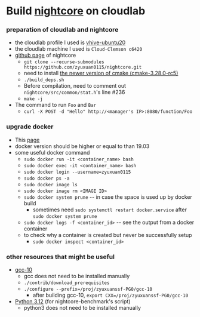 # Build [nightcore](https://github.com/zyuxuan0115/nightcore) on cloudlab
### preparation of cloudlab and nightcore
- the cloudlab profile I used is [vhive-ubuntu20](https://www.cloudlab.us/instantiate.php?project=faas-sched&profile=vhive-ubuntu20)
- the cloudlab machine I used is `Cloud-Clemson c6420` 
- [github page](https://github.com/ut-osa/nightcore/tree/asplos-release) of nightcore
  + `git clone --recurse-submodules https://github.com/zyuxuan0115/nightcore.git`
  + need to install [the newer version of cmake (cmake-3.28.0-rc5)](https://cmake.org/download/)
  + `./build_deps.sh`
  + Before compilation, need to comment out `nightcore/src/common/stat.h`'s line #236
  + `make -j`
- The command to run `Foo` and `Bar`
  + `curl -X POST -d "Hello" http://<manager's IP>:8080/function/Foo`

### upgrade docker
- This [page](https://docs.docker.com/engine/install/ubuntu/#install-from-a-package)
- docker version should be higher or equal to than 19.03
- some useful docker command
  + `sudo docker run -it <container_name> bash`
  + `sudo docker exec -it <container_name> bash`
  + `sudo docker login --username=zyuxuan0115`
  + `sudo docker ps -a`
  + `sudo docker image ls`
  + `sudo docker image rm <IMAGE ID>`
  + `sudo docker system prune` -- in case the space is used up by docker build
      * sometimes need `sudo systemctl restart docker.service` after `sudo docker system prune`
  + `sudo docker logs -f <container_id>` -- see the output from a docker container
  + to check why a container is created but never be successfully setup
      * `sudo docker inspect <container_id>`

### other resources that might be useful
- [gcc-10](http://www.netgull.com/gcc/releases/gcc-10.1.0/)
  + gcc does not need to be installed manually
  + `./contrib/download_prerequisites`
  + `./configure --prefix=/proj/zyuxuanssf-PG0/gcc-10`
    * after building gcc-10, `export CXX=/proj/zyuxuanssf-PG0/gcc-10`
- [Python 3.12](https://devguide.python.org/getting-started/setup-building/#build-dependencies) (for nightcore-benchmark's script)
    * python3 does not need to be installed manually

